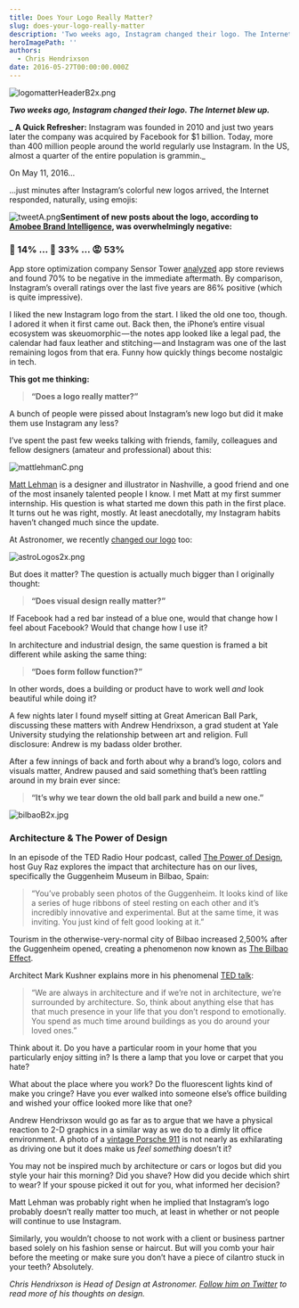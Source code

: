 ```yaml
---
title: Does Your Logo Really Matter?
slug: does-your-logo-really-matter
description: 'Two weeks ago, Instagram changed their logo. The Internet blew up.'
heroImagePath: ''
authors:
  - Chris Hendrixson
date: 2016-05-27T00:00:00.000Z
---
```


![logomatterHeaderB2x.png](../assets/logomatterHeaderB2x.png "logomatterHeaderB2x.png")

**_Two weeks ago, Instagram changed their logo. The Internet blew up._**

_ **A Quick Refresher:** Instagram was founded in 2010 and just two years later the company was acquired by Facebook for $1 billion. Today, more than 400 million people around the world regularly use Instagram. In the US, almost a quarter of the entire population is grammin._

On May 11, 2016...

...just minutes after Instagram’s colorful new logos arrived, the Internet responded, naturally, using emojis:&nbsp;

![tweetA.png](../assets/tweetA.png "tweetA.png")**Sentiment of new posts about the logo, according to [Amobee Brand Intelligence](https://medium.com/r/?url=http%3A%2F%2Fwww.adweek.com%2Fsocialtimes%2Famobee-brand-intelligence-new-instagram-logo-sentiment%2F639495), was overwhelmingly negative:**

### 🙂 14%&nbsp;… 🤔 33%&nbsp;… 😡 53%

App store optimization company Sensor Tower [analyzed](https://medium.com/r/?url=http%3A%2F%2Fwww.adweek.com%2Fsocialtimes%2Famobee-brand-intelligence-new-instagram-logo-sentiment%2F639495) app store reviews and found 70% to be negative in the immediate aftermath. By comparison, Instagram’s overall ratings over the last five years are 86% positive (which is quite impressive).

I liked the new Instagram logo from the start. I liked the old one too, though. I adored it when it first came out. Back then, the iPhone’s entire visual ecosystem was skeuomorphic — the notes app looked like a legal pad, the calendar had faux leather and stitching — and Instagram was one of the last remaining logos from that era. Funny how quickly things become nostalgic in tech.

**This got me thinking:** &nbsp;

> **“Does&nbsp;a logo&nbsp;really matter?”**

A bunch of people were pissed about Instagram’s new logo but did it make them use Instagram any less?

I’ve spent the past few weeks talking with friends, family, colleagues and fellow designers (amateur and professional) about this:&nbsp;

![mattlehmanC.png](../assets/mattlehmanC.png "mattlehmanC.png")

[Matt Lehman](https://medium.com/r/?url=http%3A%2F%2Fwww.mattlehmanstudio.com) is a designer and illustrator in Nashville, a good friend and one of the most insanely talented people I know. I met Matt at my first summer internship. His question is what started me down this path in the first place. It turns out he was right, mostly. At least anecdotally, my Instagram habits haven’t changed much since the update.

At Astronomer, we recently [changed our logo](https://medium.com/the-astronomer-journey/a-logo-story-2ea9a5f90a61#.ofs75518l) too:

![astroLogos2x.png](../assets/astroLogos2x.png "astroLogos2x.png")

But does it matter? The question is actually much bigger than I originally thought:&nbsp;

> **“Does visual design really matter?”**

If Facebook had a red bar instead of a blue one, would that change how I feel about Facebook? Would that change how I use it?

In architecture and industrial design, the same question is framed a bit different while asking the same thing:&nbsp;

> **“Does form follow function?”**

In other words, does a building or product have to work well _and_ look beautiful while doing it?

A few nights later I found myself sitting at Great American Ball Park, discussing these matters with Andrew Hendrixson, a grad student at Yale University studying the relationship between art and religion. Full disclosure: Andrew is my badass older brother.

After a few innings of back and forth about why a brand’s logo, colors and visuals matter, Andrew paused and said something that’s been rattling around in my brain ever since:

> **“It’s why we tear down the old ball park and build a new one.”**

![bilbaoB2x.jpg](../assets/bilbaoB2x.jpg "bilbaoB2x.jpg")

### **Architecture & The Power of Design**

In an episode of the TED Radio Hour podcast, called [The Power of Design](https://medium.com/r/?url=http%3A%2F%2Fwww.npr.org%2Fprograms%2Fted-radio-hour%2F478560031%2Fthe-power-of-design), host Guy Raz explores the impact that architecture has on our lives, specifically the Guggenheim Museum in Bilbao, Spain:

> “You’ve probably seen photos of the Guggenheim. It looks kind of like a series of huge ribbons of steel resting on each other and it’s incredibly innovative and experimental. But at the same time, it was inviting. You just kind of felt good looking at it.”

Tourism in the otherwise-very-normal city of Bilbao increased 2,500% after the Guggenheim opened, creating a phenomenon now known as [The Bilbao Effect](https://medium.com/r/?url=http%3A%2F%2Fwww.economist.com%2Fnews%2Fspecial-report%2F21591708-if-you-build-it-will-they-come-bilbao-effect).

Architect Mark Kushner explains more in his phenomenal [TED talk](https://medium.com/r/?url=https%3A%2F%2Fwww.ted.com%2Ftalks%2Fmarc_kushner_why_the_buildings_of_the_future_will_be_shaped_by_you%3Flanguage%3Den):&nbsp;

> “We are always in architecture and if we’re not in architecture, we’re surrounded by architecture. So, think about anything else that has that much presence in your life that you don’t respond to emotionally. You spend as much time around buildings as you do around your loved ones.”

Think about it. Do you have a particular room in your home that you particularly enjoy sitting in? Is there a lamp that you love or carpet that you hate?

What about the place where you work? Do the fluorescent lights kind of make you cringe? Have you ever walked into someone else’s office building and wished your office looked more like that one?

Andrew Hendrixson would go as far as to argue that we have a physical reaction to 2-D graphics in a similar way as we do to a dimly lit office environment. A photo of a [vintage Porsche 911](https://medium.com/r/?url=http%3A%2F%2Fmedia.caranddriver.com%2Fimages%2Fmedia%2F51%2Fsinger-porsche-911-inline-1-photo-550990-s-original.jpg) is not nearly as exhilarating as driving one but it does make us _feel something_ doesn’t it?

You may not be inspired much by architecture or cars or logos but did you style your hair this morning? Did you shave? How did you decide which shirt to wear? If your spouse picked it out for you, what informed her decision?

Matt Lehman was probably right when he implied that Instagram’s logo probably doesn’t really matter too much, at least in whether or not people will continue to use Instagram.&nbsp;

Similarly, you wouldn’t choose to not work with a client or business partner based solely on his fashion sense or haircut. But will you comb your hair before the meeting or make sure you don’t have a piece of cilantro stuck in your teeth? Absolutely.

*Chris Hendrixson is Head of Design at Astronomer. [Follow him on Twitter](https://twitter.com/inkdryer)&nbsp;to read more of his thoughts on design.*

